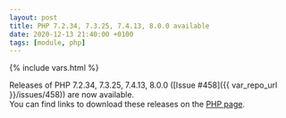 ```yaml
---
layout: post
title: PHP 7.2.34, 7.3.25, 7.4.13, 8.0.0 available
date: 2020-12-13 21:40:00 +0100
tags: [module, php]
---
```

{% include vars.html %}

Releases of PHP 7.2.34, 7.3.25, 7.4.13, 8.0.0 ([Issue #458]({{ var_repo_url }}/issues/458)) are now available.<br />
You can find links to download these releases on the [PHP page](/modules/php).
